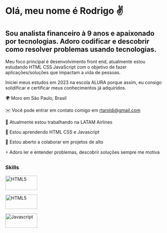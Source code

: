 Olá, meu nome é Rodrigo ✌
==========================

Sou analista financeiro à 9 anos e apaixonado por tecnologias. Adoro codificar e descobrir como resolver problemas usando tecnologias.
--

Meu foco principal é desenvolvimento front end, atualmente estou estudando HTML CSS JavaScript com o objetivo de fazer aplicações/soluções que impactam a vida de pessoas.

Iniciei meus estudos em 2023 na escola ALURA porque assim, eu consigo solidificar e certificar meus conhecimentos já adquiridos.

🌍 Moro em São Paulo, Brasil

✉️ Você pode entrar em contato comigo em rtaroldi@gmail.com

🚀 Atualmente estou trabalhando na LATAM Airlines

🧠 Estou aprendendo HTML CSS e Javascript 

🤝 Estou aberto a colaborar em projetos de alto

⚡ Adoro ler e entender problemas, descobrir soluções sempre me motiva



### Skills

<a href="https://developer.mozilla.org/en-US/docs/Glossary/HTML5" target="_blank" rel="noreferrer"><img src="https://img.shields.io/badge/html5-%23E34F26.svg?style=for-the-badge&logo=html5&logoColor=white" width="100" height="45" alt="HTML5"/></a>
 
<a href="https://developer.mozilla.org/en-US/docs/Glossary/HTML5" target="_blank" rel="noreferrer"><img src="https://img.shields.io/badge/CSS3-1572B6?style=for-the-badge&logo=css3&logoColor=white" width="100" height="45" alt="HTML5" /></a>


<a href="https://developer.mozilla.org/en-US/docs/Web/JavaScript" target="_blank" rel="noreferrer"><img src="https://img.shields.io/badge/javascript-%23323330.svg?style=for-the-badge&logo=javascript&logoColor=%23F7DF1E" width="100" height="45" alt="Javascript" /></a>


